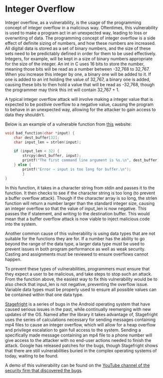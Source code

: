 # Integer Overflow

Integer overflow, as a vulnerability, is the usage of the programming concept of integer overflow in a malicious way. Oftentimes, this vulnerability is used to make a program act in an unexpected way, leading to loss or overwriting of data. 
The programming concept of integer overflow is a side effect of definite sizing of numbers, and how these numbers are increased. All digital data is stored as a set of binary numbers, and the size of these sets need to be predictably defined in order for them to be used effectively. Integers, for example, will be kept in a size of binary numbers appropriate for the size of the integer. An int in C uses 16 bits to store the number, meaning those bits will be read as a number between -32,768 to 32,767. When you increase this integer by one, a binary one will be added to it. If one is added to an int holding the value of 32,767, a binary one is added, causing these bits to then hold a value that will be read as -32,768, though the programmer may think this int will contain 32,767 + 1. 

A typical integer overflow attack will involve making a integer value that is expected to be postivie overflow to a negative value, causing the program to behave in an unexpected way, allowing for the attacker to gain access to data they shouldn't. 

Below is an example of a vulnerable function from [this](http://projects.webappsec.org/w/page/13246946/Integer%20Overflows) website:

```C
void bad_function(char *input) {
	char dest_buffer[32];
	char input_len = strlen(input);
 
	if (input_len < 32) {
		strcpy(dest_buffer, input);
		printf("The first command line argument is %s.\n", dest_buffer);
	} else {
		printf("Error – input is too long for buffer.\n");
     	}
}
```

In this function, it takes in a character string from stdin and passes it to the function. It then checks to see if the character string is too long (to prevent a buffer overflow attack). Though if the character array is so long, the strlen function will return a number larger than the standard integer size, causing an integer overflow so that the value of input_len is now negative. This passes the if statement, and writing to the destination buffer. This would mean that a buffer overflow attack is now viable to inject malicious code into the system. 

Another common cause of this vulnerability is using data types that are not suitable for the functions they are for. If a number has the ability to go beyond the range of the data type, a larger data type must be used to prevent issues in both program performance as well as weak security. Casting and assignments must be reviewed to ensure overflows cannot happen. 

To prevent these types of vulnerabilities, programmers must ensure that they expect a user to be malicious, and take steps to stop such an attack. From the function above, the easiest way to fix this vulnerability would be to also check that input_len is not negative, preventing the overflow issue. Variable data types must be properly used to ensure all possible values can be contained within that one data type.

[Stagefright](https://en.wikipedia.org/wiki/Stagefright_%28bug%29) is a series of bugs in the Android operating system that have caused serious issues in the past, while continually reemerging with new updates of the OS. Named after the library it takes advantage of, Stagefright uses the series of calculations necessary for sending messages containing mp4 files to cause an integer overflow, which will allow for a heap overflow and privilege escalation to gain full access to the system. Sending a specifically made message containing an mp4 file to a phone number will give access to the attacker with no end-user actions needed to finish the attack. Google has released patches for the bugs, though Stagefright shows that there are still vulnerabilities buried in the complex operating systems of today, waiting to be found. 

A demo of this vulnerability can be found on the [YouTube channel of the security firm that discovered the bugs](https://www.youtube.com/watch?time_continue=1&v=PxQc5gOHnKs).

